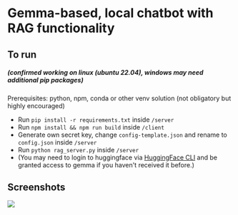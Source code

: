 # Gemma-based, local chatbot with RAG functionality

## To run
##### (confirmed working on linux (ubuntu 22.04), windows may need additional pip packages)
Prerequisites: python, npm, conda or other venv solution (not obligatory but highly encouraged)
* Run ```pip install -r requirements.txt``` inside ```/server```
* Run ```npm install && npm run build``` inside ```/client```
* Generate own secret key, change ```config-template.json``` and rename to ```config.json``` inside ```/server```
* Run ```python rag_server.py``` inside ```/server```
* (You may need to login to huggingface via [HuggingFace CLI](https://huggingface.co/docs/huggingface_hub/main/en/guides/cli) and be granted access to gemma if you haven't received it before.)

## Screenshots
![](https://i.imgur.com/7Si6PuS.png)
